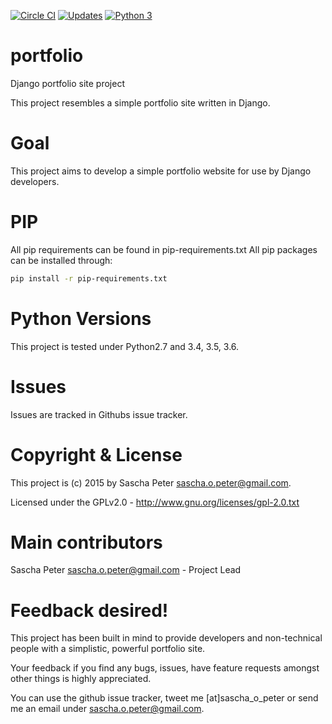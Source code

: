 [![Circle CI](https://circleci.com/gh/Sascha-Peter/portfolio.svg?style=svg)](https://circleci.com/gh/Sascha-Peter/portfolio) [![Updates](https://pyup.io/repos/github/Sascha-Peter/portfolio/shield.svg)](https://pyup.io/repos/github/Sascha-Peter/portfolio/) [![Python 3](https://pyup.io/repos/github/Sascha-Peter/portfolio/python-3-shield.svg)](https://pyup.io/repos/github/Sascha-Peter/portfolio/)

# portfolio
Django portfolio site project

This project resembles a simple portfolio site written in Django.

# Goal
This project aims to develop a simple portfolio website for use by Django developers.

# PIP
All pip requirements can be found in pip-requirements.txt
All pip packages can be installed through:
```bash
pip install -r pip-requirements.txt
```

# Python Versions
This project is tested under Python2.7 and 3.4, 3.5, 3.6.

# Issues
Issues are tracked in Githubs issue tracker.

# Copyright & License
This project is (c) 2015 by Sascha Peter <sascha.o.peter@gmail.com>.

Licensed under the GPLv2.0 - http://www.gnu.org/licenses/gpl-2.0.txt

# Main contributors
Sascha Peter <sascha.o.peter@gmail.com> - Project Lead

# Feedback desired!
This project has been built in mind to provide developers and non-technical people
with a simplistic, powerful portfolio site.

Your feedback if you find any bugs, issues, have feature requests amongst other things
is highly appreciated.

You can use the github issue tracker, tweet me [at]sascha_o_peter or send
me an email under sascha.o.peter@gmail.com.
